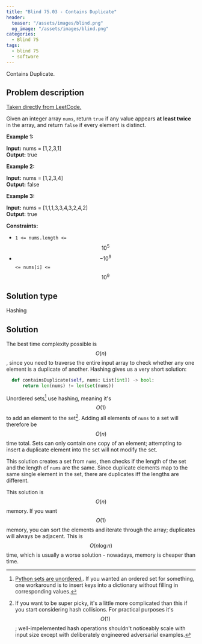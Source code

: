 ```yaml
---
title: "Blind 75.03 - Contains Duplicate"
header:
  teaser: "/assets/images/blind.png"
  og_image: "/assets/images/blind.png"
categories: 
  - Blind 75
tags:
  - blind 75
  - software
---
```


Contains Duplicate.

## Problem description

[Taken directly from LeetCode.](https://leetcode.com/problems/contains-duplicate/description/)

Given an integer array `nums`, return `true` if any value appears **at least twice** in the array, and return `false` if every element is distinct.

**Example 1:**

**Input:** nums = \[1,2,3,1\] \
**Output:** true

**Example 2:**

**Input:** nums = \[1,2,3,4\] \
**Output:** false

**Example 3:**

**Input:** nums = \[1,1,1,3,3,4,3,2,4,2\] \
**Output:** true

**Constraints:**

*   `1 <= nums.length <=` $$10^5$$
*   $$-10^9$$ `<= nums[i] <=` $$10^9$$

## Solution type

Hashing

## Solution

The best time complexity possible is $$O(n)$$, since you need to traverse the entire input array to check whether any one element is a duplicate of another. Hashing gives us a very short solution:

```python
  def containsDuplicate(self, nums: List[int]) -> bool:
      return len(nums) != len(set(nums))
```

Unordered sets[^0] use hashing, meaning it's $$O(1)$$ to add an element to the set[^1]. Adding all elements of `nums` to a set will therefore be $$O(n)$$ time total. Sets can only contain one copy of an element; attempting to insert a duplicate element into the set will not modify the set.

This solution creates a set from `nums`, then checks if the length of the set and the length of `nums` are the same. Since duplicate elements map to the same single element in the set, there are duplicates iff the lengths are different. 

This solution is $$O(n)$$ memory. If you want $$O(1)$$ memory, you can sort the elements and iterate through the array; duplicates will always be adjacent. This is $$O(n \log n)$$ time, which is usually a worse solution - nowadays, memory is cheaper than time.

[^0]: [Python sets are unordered.](https://docs.python.org/3/tutorial/datastructures.html#sets). If you wanted an ordered set for something, one workaround is to insert keys into a dictionary without filling in corresponding values. 

[^1]: If you want to be super picky, it's a little more complicated than this if you start considering hash collisions. For practical purposes it's $$O(1)$$; well-impelemented hash operations shouldn't noticeably scale with input size except with deliberately engineered adversarial examples.
